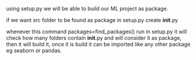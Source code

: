  using setup.py we will be able to build our ML project as package. 
 
 if we want src folder to be found as package in setup.py create __init__.py

 whenever this command packages=find_packages() run in setup.py it will check how many folders contain __init__.py and will consider it as package, then it will build it, once it is build it can be imported like any other package eg seaborn or pandas. 

 